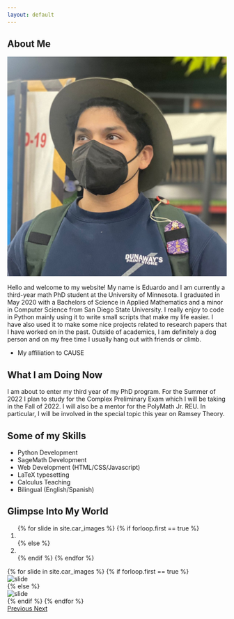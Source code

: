 ```yaml
---
layout: default
---
```


## About Me

<img class="profile-picture" src="assets/images/square_profile_picture.jpg" alt="profile picture">

Hello and welcome to my website! My name is Eduardo and I am currently a third-year math PhD student at the University of Minnesota. I graduated in May 2020 with a Bachelors of Science in Applied Mathematics and a minor in Computer Science from San Diego State University. I really enjoy to code in Python mainly using it to write small scripts that make my life easier. I have also used it to make some nice projects related to research papers that I have worked on in the past. Outside of academics, I am definitely a dog person and on my free time I usually hang out with friends or climb.

* My affiliation to CAUSE

## What I am Doing Now

I am about to enter my third year of my PhD program. For the Summer of 2022 I plan to study for the Complex Preliminary Exam which I will be taking in the Fall of 2022. I will also be a mentor for the PolyMath Jr. REU. In particular, I will be involved in the special topic this year on Ramsey Theory.

## Some of my Skills
* Python Development
* SageMath Development
* Web Development (HTML/CSS/Javascript)
* LaTeX typesetting
* Calculus Teaching
* Bilingual (English/Spanish)

## Glimpse Into My World

<div id="imagesCarousel" class="carousel slide" data-ride="carousel">
  <ol class="carousel-indicators">
    {% for slide in site.car_images %}
      {% if forloop.first == true %}
        <li data-target="#imagesCarousel" data-slide-to="{{ forloop.index0 }}" class="active"></li>
      {% else %}
        <li data-target="#imagesCarousel" data-slide-to="{{ forloop.index0 }}"></li>
      {% endif %}
    {% endfor %}
  </ol>
  <div class="carousel-inner">
    {% for slide in site.car_images %}
      {% if forloop.first == true %}
        <div class="carousel-item active">
          <img class="d-block w-100" src="{{ slide.link }}" alt="slide">
        </div>
      {% else %}
        <div class="carousel-item">
          <img class="d-block w-100" src="{{ slide.link }}" alt="slide">
        </div>
      {% endif %}
    {% endfor %}
  </div>
  <a class="carousel-control-prev" href="#imagesCarousel" role="button" data-slide="prev">
    <span class="carousel-control-prev-icon" aria-hidden="true"></span>
    <span class="sr-only">Previous</span>
  </a>
  <a class="carousel-control-next" href="#imagesCarousel" role="button" data-slide="next">
    <span class="carousel-control-next-icon" aria-hidden="true"></span>
    <span class="sr-only">Next</span>
  </a>
</div>

